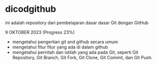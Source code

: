 # dicodgithub
ini adalah repository dari pembelajaran dasar dasar Git dengan GitHub

9 OKTOBER 2023 (Progress 23%)
- mengetahui pengertian git and github secara umum
- mengetahui fitur fitur yang ada di dalam github
- mengetahui perintah dan istilah yang ada pada Git, seperti Git Repository, Git Branch, Git Fork, Git Clone, Git Commit, dan Git Push.
